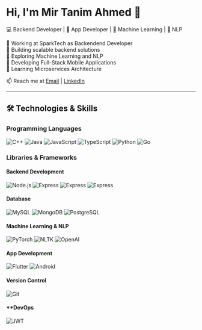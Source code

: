 # Hi, I'm Mir Tanim Ahmed 👋

💻 Backend Developer | 📱 App Developer | 🤖 Machine Learning | 🧠 NLP

🔹 Working at SparkTech as Backendend Developer   
🔹 Building scalable backend solutions  
🔹 Exploring Machine Learning and NLP  
🔹 Developing Full-Stack Mobile Applications  
🔹 Learning Microservices Architecture  

📫 Reach me at [Email](mailto:mir.tanim.ahmed98@gmail.com) | [LinkedIn](https://linkedin.com/in/yourprofile)

---
## 🛠️ Technologies & Skills

### **Programming Languages**
![C++](https://img.shields.io/badge/-C++-333?style=flat&logo=cplusplus)
![Java](https://img.shields.io/badge/-Java-333?style=flat&logo=java)
![JavaScript](https://img.shields.io/badge/-JavaScript-333?style=flat&logo=javascript)
![TypeScript](https://img.shields.io/badge/-TypeScript-333?style=flat&logo=typescript)
![Python](https://img.shields.io/badge/-Python-333?style=flat&logo=python)
![Go](https://img.shields.io/badge/-Go-333?style=flat&logo=go)


### **Libraries & Frameworks**
#### **Backend Development**
![Node.js](https://img.shields.io/badge/-Node.js-333?style=flat&logo=node.js)
![Express](https://img.shields.io/badge/-Express-333?style=flat&logo=express)
![Express](https://img.shields.io/badge/-Socket-333?style=flat&logo=socket)
![Express](https://img.shields.io/badge/-Stripe-333?style=flat&logo=stripe)


#### **Database**
![MySQL](https://img.shields.io/badge/-MySQL-333?style=flat&logo=mysql)
![MongoDB](https://img.shields.io/badge/-MongoDB-333?style=flat&logo=mongodb)
![PostgreSQL](https://img.shields.io/badge/-PostgreSQL-333?style=flat&logo=postgresql)


#### **Machine Learning & NLP**
![PyTorch](https://img.shields.io/badge/-PyTorch-333?style=flat&logo=pytorch)
![NLTK](https://img.shields.io/badge/-NLTK-333?style=flat&logo=python)
![OpenAI](https://img.shields.io/badge/-OpenAI-333?style=flat&logo=openai)

#### **App Development**
![Flutter](https://img.shields.io/badge/-Flutter-333?style=flat&logo=flutter)
![Android](https://img.shields.io/badge/-Android-333?style=flat&logo=android)

#### **Version Control**
![Git](https://img.shields.io/badge/-Git-333?style=flat&logo=git)

#### **DevOps
![JWT](https://img.shields.io/badge/-json%20web%20tokens-333?style=flat&logo=json-web-tokens)

